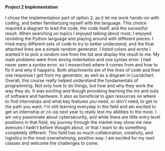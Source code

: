 #### Project 2 Implementation
I chose the implementation part of option 2, as it let me work hands-on with coding, and better familiarizing myself with the language. This choice required a diagram to lead the code, the code itself, and the sucessful result. When searching on topics I enjoyed talking about most, I enjoyed revisiting the Python language and playing around with different pieces. I tried many different sets of code to try to better understand, and the final attached lines are a simple random generator. I listed colors and wrote I wanted it to pick a random one from the list and display the result to me. My main problems were from wrong indentation and one syntax error. I had never seen a syntax error, so I researched where it comes from and how to fix it and why it happens. Both attachments are of the lines of code and then one response I got from my generator, as well as a disgram in Lucidchart.
Overall, this course really helped understand the fundamentals of programming. Not only how to do things, but how and why they work the way they do. It was exciting and though provoking learning the ins and outs of software and hardware. It also as beneficial to gain resources on where to find internships and what key features you need, or don't need, to get to the path you want. I'm still learning everyday in the field and am excited to get an internship or co-op next year to really test my abilities to the most. I am very passionate about cybersecurity, and while there are little entry level positions in that field, my journey through the market may show me new avenues I hadn't before thought about, or that I want to do something completely different. This field has so much collaboration, creativity, and logistics in the most overwhelming, positive way. I am excited for my next classes and welcome the challenges to come.
